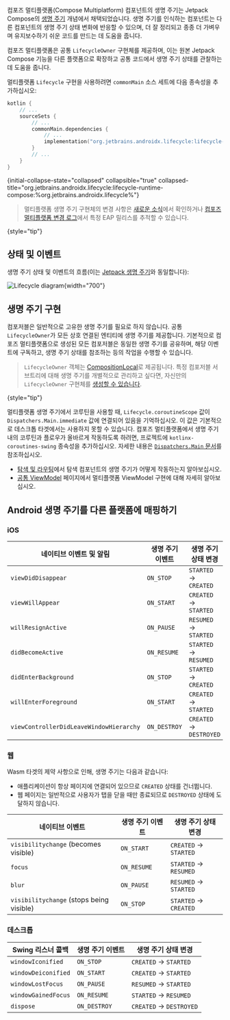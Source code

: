 [//]: # (title: 생명 주기)

컴포즈 멀티플랫폼(Compose Multiplatform) 컴포넌트의 생명 주기는 Jetpack Compose의 [생명 주기](https://developer.android.com/topic/libraries/architecture/lifecycle) 개념에서 채택되었습니다.
생명 주기를 인식하는 컴포넌트는 다른 컴포넌트의 생명 주기 상태 변화에 반응할 수 있으며, 더 잘 정리되고 종종 더 가벼우며 유지보수하기 쉬운 코드를 만드는 데 도움을 줍니다.

컴포즈 멀티플랫폼은 공통 `LifecycleOwner` 구현체를 제공하며, 이는 원본 Jetpack Compose 기능을 다른 플랫폼으로 확장하고 공통 코드에서 생명 주기 상태를 관찰하는 데 도움을 줍니다.

멀티플랫폼 `Lifecycle` 구현을 사용하려면 `commonMain` 소스 세트에 다음 종속성을 추가하십시오:

```kotlin
kotlin {
    // ...
    sourceSets {
        // ...
        commonMain.dependencies {
            // ...
            implementation("org.jetbrains.androidx.lifecycle:lifecycle-runtime-compose:%org.jetbrains.androidx.lifecycle%")
        }
        // ...
    }
}
```
{initial-collapse-state="collapsed" collapsible="true" collapsed-title="org.jetbrains.androidx.lifecycle:lifecycle-runtime-compose:%org.jetbrains.androidx.lifecycle%"}

> 멀티플랫폼 생명 주기 구현체의 변경 사항은 [새로운 소식](https://www.jetbrains.com/help/kotlin-multiplatform-dev/whats-new-compose.html)에서 확인하거나
> [컴포즈 멀티플랫폼 변경 로그](https://github.com/JetBrains/compose-multiplatform/blob/master/CHANGELOG.md)에서 특정 EAP 릴리스를 추적할 수 있습니다.
>
{style="tip"}

## 상태 및 이벤트

생명 주기 상태 및 이벤트의 흐름(이는 [Jetpack 생명 주기](https://developer.android.com/topic/libraries/architecture/lifecycle)와 동일합니다):

![Lifecycle diagram](lifecycle-states.svg){width="700"}

## 생명 주기 구현

컴포저블은 일반적으로 고유한 생명 주기를 필요로 하지 않습니다. 공통 `LifecycleOwner`가 모든 상호 연결된 엔티티에 생명 주기를 제공합니다. 기본적으로 컴포즈 멀티플랫폼으로 생성된 모든 컴포저블은 동일한 생명 주기를 공유하며, 해당 이벤트에 구독하고, 생명 주기 상태를 참조하는 등의 작업을 수행할 수 있습니다.

> `LifecycleOwner` 객체는 [CompositionLocal](https://developer.android.com/reference/kotlin/androidx/compose/runtime/CompositionLocal)로 제공됩니다.
> 특정 컴포저블 서브트리에 대해 생명 주기를 개별적으로 관리하고 싶다면, 자신만의 `LifecycleOwner` 구현체를 [생성할 수 있습니다](https://developer.android.com/topic/libraries/architecture/lifecycle#implementing-lco).
>
{style="tip"}

멀티플랫폼 생명 주기에서 코루틴을 사용할 때, `Lifecycle.coroutineScope` 값이 `Dispatchers.Main.immediate` 값에 연결되어 있음을 기억하십시오. 이 값은 기본적으로 데스크톱 타겟에서는 사용하지 못할 수 있습니다.
컴포즈 멀티플랫폼에서 생명 주기 내의 코루틴과 플로우가 올바르게 작동하도록 하려면, 프로젝트에 `kotlinx-coroutines-swing` 종속성을 추가하십시오.
자세한 내용은 [`Dispatchers.Main` 문서](https://kotlinlang.org/api/kotlinx.coroutines/kotlinx-coroutines-core/kotlinx.coroutines/-dispatchers/-main.html)를 참조하십시오.

*   [탐색 및 라우팅](compose-navigation-routing.md)에서 탐색 컴포넌트의 생명 주기가 어떻게 작동하는지 알아보십시오.
*   [공통 ViewModel](compose-viewmodel.md) 페이지에서 멀티플랫폼 ViewModel 구현에 대해 자세히 알아보십시오.

## Android 생명 주기를 다른 플랫폼에 매핑하기

### iOS

| 네이티브 이벤트 및 알림                  | 생명 주기 이벤트 | 생명 주기 상태 변경  |
|-----------------------------------------|-----------------|-------------------------|
| `viewDidDisappear`                      | `ON_STOP`       | `STARTED` → `CREATED`   |
| `viewWillAppear`                        | `ON_START`      | `CREATED` → `STARTED`   |
| `willResignActive`                      | `ON_PAUSE`      | `RESUMED` → `STARTED`   |
| `didBecomeActive`                       | `ON_RESUME`     | `STARTED` → `RESUMED`   |
| `didEnterBackground`                    | `ON_STOP`       | `STARTED` → `CREATED`   |
| `willEnterForeground`                   | `ON_START`      | `CREATED` → `STARTED`   |
| `viewControllerDidLeaveWindowHierarchy` | `ON_DESTROY`    | `CREATED` → `DESTROYED` |

### 웹

Wasm 타겟의 제약 사항으로 인해, 생명 주기는 다음과 같습니다:

*   애플리케이션이 항상 페이지에 연결되어 있으므로 `CREATED` 상태를 건너뜁니다.
*   웹 페이지는 일반적으로 사용자가 탭을 닫을 때만 종료되므로 `DESTROYED` 상태에 도달하지 않습니다.

| 네이티브 이벤트                             | 생명 주기 이벤트 | 생명 주기 상태 변경 |
|------------------------------------------|-----------------|------------------------|
| `visibilitychange` (becomes visible)     | `ON_START`      | `CREATED` → `STARTED`  |
| `focus`                                  | `ON_RESUME`     | `STARTED` → `RESUMED`  |
| `blur`                                   | `ON_PAUSE`      | `RESUMED` → `STARTED`  |
| `visibilitychange` (stops being visible) | `ON_STOP`       | `STARTED` → `CREATED`  |

### 데스크톱

| Swing 리스너 콜백 | 생명 주기 이벤트 | 생명 주기 상태 변경  |
|--------------------------|-----------------|-------------------------|
| `windowIconified`        | `ON_STOP`       | `CREATED` → `STARTED`   |
| `windowDeiconified`      | `ON_START`      | `CREATED` → `STARTED`   |
| `windowLostFocus`        | `ON_PAUSE`      | `RESUMED` → `STARTED`   |
| `windowGainedFocus`      | `ON_RESUME`     | `STARTED` → `RESUMED`   |
| `dispose`                | `ON_DESTROY`    | `CREATED` → `DESTROYED` |